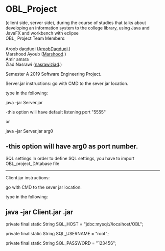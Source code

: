 # OBL_Project<br> 
(client side, server side), during the course of studies that talks about developing an information system to the college library, using Java and JavaFX and workbench with eclipse   <br> 
OBL_ Project 
Team Members:<br>    
Aroob daqduqi    ([AroobDaqduqi](https://github.com/aroobdaqduqi).) <br>
 Marshood Ayoub  ([Marshood](https://github.com/Marshood).) <br>
Amir amara<br> 
Ziad Nasrawi ([nasrawiziad](https://github.com/nasrawiziad).) <br>

Semester A 2019 Software Engineering Project.

Server.jar instructions:
go with CMD to the sever jar location.

type in the following:

java -jar Server.jar

-this option will have default listening port "5555"

or

java -jar Server.jar arg0

-this option will have arg0 as port number.
----------------------------------------------------------------------------------------------------------------------------------
SQL settings
In order to define SQL settings, you have to import OBL_project_DAtabase file  

-----------------------------------------------------------------------------------------------------------------------------------
Client.jar instructions:

go with CMD to the sever jar location.

type in the following:

java -jar Client.jar .jar
-----------------------------------------------------------------------------------------------------------------------------------
private final static String SQL_HOST = "jdbc:mysql://localhost/OBL"; 

private final static String SQL_USERNAME = "root";

private final static String SQL_PASSWORD = "123456";
